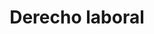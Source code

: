---
title: 'Derecho laboral'
coverSVG: ../../assets/svg/undraw/derecho-ambiental.svg
socialImage: ../../assets/undraw/undraw_instruction_manual.png
description: 'Rama del derecho del conjunto de normas jurídicas que se establecen en la relación entre los trabajadores y los empleadores.'
---